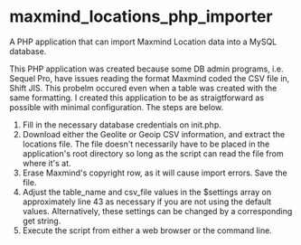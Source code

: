 maxmind_locations_php_importer
==============================

A PHP application that can import Maxmind Location data into a MySQL database.

This PHP application was created because some DB admin programs, i.e. Sequel Pro, have issues reading the format Maxmind coded the CSV file in, Shift JIS.  This probelm occured even when a table was created with the same formatting.  I created this application to be as straigtforward as possible with minimal configuration.  The steps are below.

1) Fill in the necessary database credentials on init.php.
1) Download either the Geolite or Geoip CSV information, and extract the locations file.  The file doesn't necessarily have to be placed in the application's root directory so long as the script can read the file from where it's at.
3) Erase Maxmind's copyright row, as it will cause import errors.  Save the file.
4) Adjust the table_name and csv_file values in the $settings array on approximately line 43 as necessary if you are not using the default values.  Alternatively, these settings can be changed by a corresponding get string.
5) Execute the script from either a web browser or the command line.
